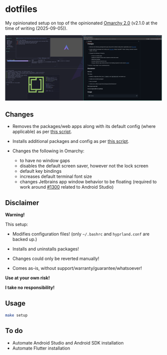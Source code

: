 # dotfiles

My opinionated setup on top of the opinionated [Omarchy 2.0](https://omarchy.org/) (v2.1.0 at the time of writing (2025-09-05)).

![My Omarchy](./myomarchy.png)

## Changes

- Removes the packages/web apps along with its default config (where applicable) as per [this script](uninstall-defaults.sh).

- Installs additional packages and config as per [this script](./setup.sh).

- Changes the following in Omarchy:
  - to have no window gaps
  - disables the default screen saver, however not the lock screen
  - default key bindings
  - increases default terminal font size
  - changes Jetbrains app window behavior to be floating (required to work around [#1300](https://github.com/basecamp/omarchy/issues/1300) related to Android Studio)

## Disclaimer

**Warning!**

This setup:

- Modifies configuration files! (only `~/.bashrc` and `hyprland.conf` are backed up.)

- Installs and uninstalls packages!

- Changes could only be reverted manually!

- Comes as-is, without support/warranty/guarantee/whatsoever!

**Use at your own risk!**

**I take no responsibility!**

## Usage

```bash
make setup
```

## To do

- Automate Android Studio and Android SDK installation
- Automate Flutter installation